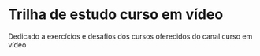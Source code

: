 # Trilha de estudo curso em vídeo
Dedicado a exercícios e desafios dos cursos oferecidos do canal curso em vídeo
